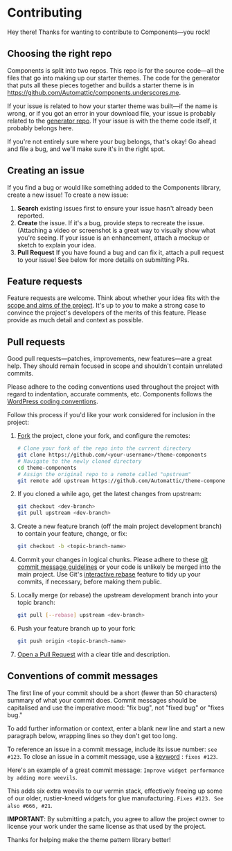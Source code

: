 # Contributing

Hey there! Thanks for wanting to contribute to Components—you rock!

## Choosing the right repo

Components is split into two repos. This repo is for the source code—all the
files that go into making up our starter themes. The code for the generator that
puts all these pieces together and builds a starter theme is in
https://github.com/Automattic/components.underscores.me.

If your issue is related to how your starter theme was built—if the name is
wrong, or if you got an error in your download file, your issue is probably
related to the [generator repo](https://github.com/Automattic/components.underscores.me).
If your issue is with the theme code itself, it probably belongs here.

If you're not entirely sure where your bug belongs, that's okay! Go ahead and
file a bug, and we'll make sure it's in the right spot.

## Creating an issue

If you find a bug or would like something added to the Components library, create a new issue! To create a new issue:

1. **Search** existing issues first to ensure your issue hasn't already been reported.
2. **Create** the issue. If it's a bug, provide steps to recreate the issue. (Attaching a video or screenshot is a great way to visually show what you're seeing. If your issue is an enhancement, attach a mockup or sketch to explain your idea.
3. **Pull Request** If you have found a bug and can fix it, attach a pull request to your issue! See below for more details on submitting PRs.

## Feature requests

Feature requests are welcome. Think about whether your idea
fits with the [scope and aims of the project](https://github.com/Automattic/theme-components/wiki/History).
It's up to *you* to make a strong case to convince the project's
developers of the merits of this feature. Please provide as much
detail and context as possible.

## Pull requests

Good pull requests—patches, improvements, new features—are a great
help. They should remain focused in scope and shouldn't contain unrelated
commits.

Please adhere to the coding conventions used throughout the project with
regard to indentation, accurate comments, etc. Components follows
the [WordPress coding conventions](https://make.wordpress.org/core/handbook/best-practices/coding-standards/).

Follow this process if you'd like your work considered for inclusion in the
project:

1. [Fork](http://help.github.com/fork-a-repo/) the project, clone your fork,
   and configure the remotes:

   ```bash
   # Clone your fork of the repo into the current directory
   git clone https://github.com/<your-username>/theme-components
   # Navigate to the newly cloned directory
   cd theme-components
   # Assign the original repo to a remote called "upstream"
   git remote add upstream https://github.com/Automattic/theme-components
   ```

2. If you cloned a while ago, get the latest changes from upstream:

   ```bash
   git checkout <dev-branch>
   git pull upstream <dev-branch>
   ```

3. Create a new feature branch (off the main project development branch) to
   contain your feature, change, or fix:

   ```bash
   git checkout -b <topic-branch-name>
   ```

4. Commit your changes in logical chunks. Please adhere to these [git commit
   message guidelines](http://tbaggery.com/2008/04/19/a-note-about-git-commit-messages.html)
   or your code is unlikely be merged into the main project. Use Git's
   [interactive rebase](https://help.github.com/articles/interactive-rebase)
   feature to tidy up your commits, if necessary, before making them public.

5. Locally merge (or rebase) the upstream development branch into your topic branch:

   ```bash
   git pull [--rebase] upstream <dev-branch>
   ```

6. Push your feature branch up to your fork:

   ```bash
   git push origin <topic-branch-name>
   ```

7. [Open a Pull Request](https://help.github.com/articles/using-pull-requests/)
    with a clear title and description.

## Conventions of commit messages

The first line of your commit should be a short (fewer than 50 characters)
summary of what your commit does. Commit messages should be capitalised and use
the imperative mood: "fix bug", not "fixed bug" or "fixes bug."  

To add further information or context, enter a blank new line and start a new
paragraph below, wrapping lines so they don't get too long.

To reference an issue in a commit message, include its issue number: `see #123`.
To close an issue in a commit message, use a [keyword](https://help.github.com/articles/closing-issues-via-commit-messages/)
: `fixes #123`.

Here's an example of a great commit message:
`Improve widget performance by adding more weevils`.

This adds six extra weevils to our vermin stack, effectively freeing up some
of our older, rustier-kneed widgets for glue manufacturing. `Fixes #123.
See also #666, #21`.

**IMPORTANT**: By submitting a patch, you agree to allow the project owner to
license your work under the same license as that used by the project.

Thanks for helping make the theme pattern library better!
